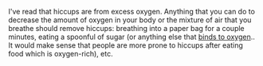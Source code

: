 I've read that hiccups are from excess oxygen. Anything that you can do to decrease the amount of oxygen in your body or the mixture of air that you breathe should remove hiccups: breathing into a paper bag for a couple minutes, eating a spoonful of sugar (or anything else that [binds to oxygen](https://www.ncbi.nlm.nih.gov/pmc/articles/PMC4423361/).. It would make sense that people are more prone to hiccups after eating food which is oxygen-rich), etc.
